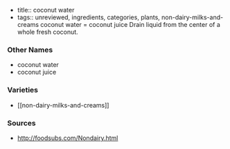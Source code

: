 - title:: coconut water
- tags:: unreviewed, ingredients, categories, plants, non-dairy-milks-and-creams
coconut water = coconut juice Drain liquid from the center of a whole fresh coconut.

### Other Names

* coconut water
* coconut juice

### Varieties

* [[non-dairy-milks-and-creams]]

### Sources
* http://foodsubs.com/Nondairy.html

